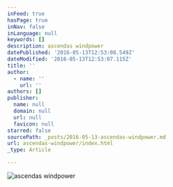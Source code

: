```yaml
---
inFeed: true
hasPage: true
inNav: false
inLanguage: null
keywords: []
description: ascendas windpower
datePublished: '2016-05-13T12:53:08.549Z'
dateModified: '2016-05-13T12:53:07.115Z'
title: ''
author:
  - name: ''
    url: ''
authors: []
publisher:
  name: null
  domain: null
  url: null
  favicon: null
starred: false
sourcePath: _posts/2016-05-13-ascendas-windpower.md
url: ascendas-windpower/index.html
_type: Article

---
```

![ascendas windpower](https://the-grid-user-content.s3-us-west-2.amazonaws.com/cfbf68af-c3d7-4c42-888f-4e35691bad57.jpg)